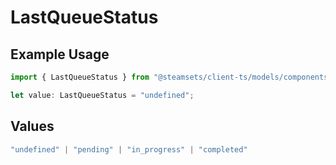 # LastQueueStatus

## Example Usage

```typescript
import { LastQueueStatus } from "@steamsets/client-ts/models/components";

let value: LastQueueStatus = "undefined";
```

## Values

```typescript
"undefined" | "pending" | "in_progress" | "completed"
```